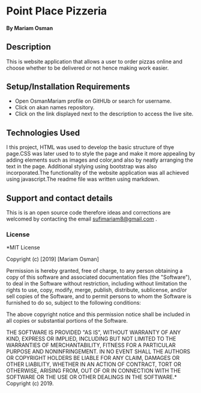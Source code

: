 # Point Place Pizzeria

#### By **Mariam Osman**
## Description
This is website application that allows a user to order pizzas online and choose whether to be delivered or not hence making work easier. 
## Setup/Installation Requirements
* Open OsmanMariam profile on GitHUb or search for username.
* Click on akan names repository.
* Click on the link displayed next to the description to access the live site.


## Technologies Used
I this project, HTML was used to develop the basic structure of thye page.CSS was later used to to style the page and make it more appealing by adding elements such as images and color,and also by neatly arranging the text in the page. Additional stylying using bootstrap was also incorporated.The functionality of the website application was all achieved using javascript.The readme file was written using markdown.
## Support and contact details
This is is an open source code therefore ideas and corrections are welcomed by contacting the email sufimariam8@gmail.com .
### License
*MIT License

Copyright (c) [2019] [Mariam Osman]

Permission is hereby granted, free of charge, to any person obtaining a copy
of this software and associated documentation files (the "Software"), to deal
in the Software without restriction, including without limitation the rights
to use, copy, modify, merge, publish, distribute, sublicense, and/or sell
copies of the Software, and to permit persons to whom the Software is
furnished to do so, subject to the following conditions:

The above copyright notice and this permission notice shall be included in all
copies or substantial portions of the Software.

THE SOFTWARE IS PROVIDED "AS IS", WITHOUT WARRANTY OF ANY KIND, EXPRESS OR
IMPLIED, INCLUDING BUT NOT LIMITED TO THE WARRANTIES OF MERCHANTABILITY,
FITNESS FOR A PARTICULAR PURPOSE AND NONINFRINGEMENT. IN NO EVENT SHALL THE
AUTHORS OR COPYRIGHT HOLDERS BE LIABLE FOR ANY CLAIM, DAMAGES OR OTHER
LIABILITY, WHETHER IN AN ACTION OF CONTRACT, TORT OR OTHERWISE, ARISING FROM,
OUT OF OR IN CONNECTION WITH THE SOFTWARE OR THE USE OR OTHER DEALINGS IN THE
SOFTWARE.*
Copyright (c) 2019.